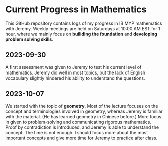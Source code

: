 # Current Progress in Mathematics

This GitHub repository contains logs of my progress in IB MYP mathematics with Jeremy. 
Weekly meetings are held on Saturdays at 10:00 AM EST for 1 hour, where we mainly focus on **builiding the foundation** and **developing problem solving skills**.

## 2023-09-30

A first assessment was given to Jeremy to test his current level of mathematics. 
Jeremy did well in most topics, but the lack of English vocabulary slightly hindered his ability to understand the questions. 

## 2023-10-07

We started with the topic of **geometry**. 
Most of the lecture focuses on the concept and terminologies involved in geometry, whereas Jeremy is familiar with the material. (He has learned geometry in Chinese before.)
More focus in given to problem-solving and communicating rigorous mathematics. 
Proof by contradiction is introduced, and Jeremy is able to understand the concept.
The time is not enough. 
I should focus more about the most important concepts and give more time for Jeremy to practice after class.